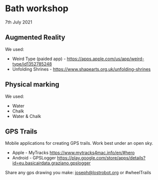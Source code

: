 # Bath workshop 
7th July 2021

## Augmented Reality

We used:
* Weird Type (paided app) - https://apps.apple.com/us/app/weird-type/id1352785248
* Unfolding Shrines - https://www.shapearts.org.uk/unfolding-shrines

## Physical marking 

We used:
* Water
* Chalk
* Water & Chalk

## GPS Trails

Mobile applications for creating GPS trails. Work best under an open sky.

* Apple - MyTracks https://www.mytracks4mac.info/en/#hero
* Android - GPSLogger https://play.google.com/store/apps/details?id=eu.basicairdata.graziano.gpslogger

Share any gps drawing you make: 
joseph@lostrobot.org or #wheelTrails

